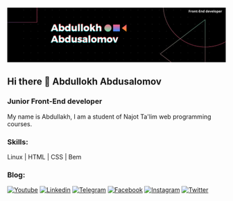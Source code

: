 [![Header](https://github.com/abdullox0900/abdullox0900/blob/main/assets/Black%20Technology%20LinkedIn%20Banner.png)](https://www.youtube.com/channel/UCdsON9IVWa9do4In6oMe66g)

## Hi there 👋 Abdullokh Abdusalomov

### Junior Front-End developer
 My name is Abdullakh, I am a student of Najot Ta'lim web programming courses.



### Skills:
Linux | HTML | CSS | Bem

### Blog:
[![Youtube](https://img.shields.io/badge/-Youtube-090909?style=for-the-badge&logo=youtube&logoColor=FF0000)](https://www.youtube.com/channel/UCdsON9IVWa9do4In6oMe66g)
[![Linkedin](https://img.shields.io/badge/-Linkedin-090909?style=for-the-badge&logo=linkedin&logoColor=0077B7)](https://www.linkedin.com/in/abdullokh-abdusalomov-8bb59b225/)
[![Telegram](https://img.shields.io/badge/-Telegram-090909?style=for-the-badge&logo=telegram&logoColor=27A0D9)](https://t.me/joinchat/1oWhss7fyQA0MzQy)
[![Facebook](https://img.shields.io/badge/-Facebook-090909?style=for-the-badge&logo=Facebook&logoColor=1195F5)](https://www.facebook.com/)
[![Instagram](https://img.shields.io/badge/-Instagram-090909?style=for-the-badge&logo=instagram&logoColor=B4068E)](https://www.instagram.com/?hl=ru)
[![Twitter](https://img.shields.io/badge/-Twitter-090909?style=for-the-badge&logo=twitter&logoColor=1C9DEW)](https://twitter.com/abdullox0900?t=Ttwp0xZfNXuPxIOlZqCpcg&s=09)